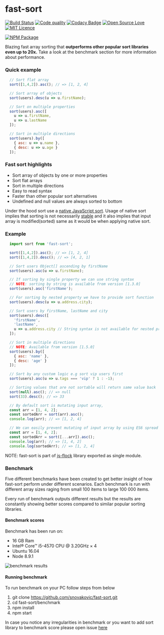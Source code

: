# fast-sort

[![Build Status](https://travis-ci.org/snovakovic/js-flock.svg?branch=master)](https://travis-ci.org/snovakovic/js-flock)
[![Code quality](https://api.codacy.com/project/badge/grade/fe5f8741eaed4c628bca3761c32c3b68)](https://www.codacy.com/app/snovakovic/js-flock/dashboard?bid=4653162)
[![Codacy Badge](https://api.codacy.com/project/badge/Coverage/f0ea30fd63bd4bc88ea3b0965094ced1)](https://www.codacy.com/app/snovakovic/js-flock?utm_source=github.com&utm_medium=referral&utm_content=snovakovic/js-flock&utm_campaign=Badge_Coverage)
[![Open Source Love](https://badges.frapsoft.com/os/v1/open-source.svg?v=103)](https://opensource.org/)
[![MIT Licence](https://badges.frapsoft.com/os/mit/mit.svg?v=103)](https://opensource.org/licenses/mit-license.php)

[![NPM Package](https://nodei.co/npm/fast-sort.png)](https://www.npmjs.com/package/fast-sort)


Blazing fast array sorting that **outperforms other popular sort libraries even up to 20x.**
Take a look at the benchmark section for more information about performance.

### Quick example

```javascript
  // Sort flat array
  sort([1,4,2]).asc(); // => [1, 2, 4]

  // Sort array of objects
  sort(users).desc(u => u.firstName);

  // Sort on multiple properties
  sort(users).asc([
    u => u.firstName,
    u => u.lastName
  ]);

  // Sort in multiple directions
  sort(users).by([
    { asc: u => u.name },
    { desc: u => u.age }
  ]);
```

### Fast sort highlights

* Sort array of objects by one or more properties
* Sort flat arrays
* Sort in multiple directions
* Easy to read syntax
* Faster than other popular sort alternatives
* Undefined and null values are always sorted to bottom

Under the hood sort use a [native JavaScript sort](https://developer.mozilla.org/en-US/docs/Web/JavaScript/Reference/Global_Objects/Array/sort).
Usage of native sort implies that sorting is not necessarily [stable](https://en.wikipedia.org/wiki/Sorting_algorithm#Stability) and it also implies that input array is modified(sorted) same as it would be when applying native sort.

### Example

```javascript
  import sort from 'fast-sort';

  sort([1,4,2]).asc(); // => [1, 2, 4]
  sort([1,4,2]).desc(); // => [4, 2, 1]

  // Sort users Object[] ascending by firstName
  sort(users).asc(u => u.firstName);

  // If sorting by single property we can use string syntax
  // NOTE: sorting by string is available from version [1.3.0]
  sort(users).asc('firstName');

  // For sorting by nested property we have to provide sort function
  sort(users).desc(u => u.address.city);

  // Sort users by firstName, lastName and city
  sort(users).desc([
    'firstName',
    'lastName',
    u => u.address.city // String syntax is not available for nested properties
  ]);

  // Sort in multiple directions
  // NOTE: Available from version [1.5.0]
  sort(users).by([
    { asc: 'name' },
    { desc: 'age' }
  ]);

  // Sort by any custom logic e.g sort vip users first
  sort(users).asc(u => u.tags === 'vip' ? 1 : -1);

  // Sorting values that are not sortable will return same value back
  sort(null).asc(); // => null
  sort(33).desc(); // => 33

  // By default sort is mutating input array,
  const arr = [1, 4, 2];
  const sortedArr = sort(arr).asc();
  console.log(arr); // => [1, 2, 4]

  // We can easily prevent mutating of input array by using ES6 spread operator
  const arr = [1, 4, 2];
  const sortedArr = sort([...arr]).asc();
  console.log(arr); // => [1, 4, 2]
  console.log(sortedArr); // => [1, 2, 4]
```

NOTE: fast-sort is part of [js-flock](https://www.npmjs.com/package/js-flock) library exported as single module.


### Benchmark

Five different benchmarks have been created to get better insight of how fast-sort perform under different scenarios.
Each benchmark is run with different array sizes raging from small 100 items to large 100 000 items.

Every run of benchmark outputs different results but the results are constantly showing better scores compared to similar popular sorting libraries.


#### Benchmark scores

Benchmark has been run on:

* 16 GB Ram
* Intel® Core™ i5-4570 CPU @ 3.20GHz × 4
* Ubuntu 16.04
* Node 8.9.1

![benchmark results](https://github.com/snovakovic/fast-sort/raw/master/benchmark.jpg)


#### Running benchmark

To run benchmark on your PC follow steps from below

1) git clone https://github.com/snovakovic/fast-sort.git
2) cd fast-sort/benchmark
3) npm install
4) npm start

In case you notice any irregularities in benchmark or you want to add sort library to benchmark score
please open issue [here](https://github.com/snovakovic/fast-sort)
